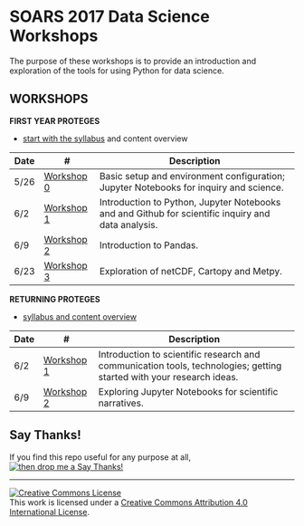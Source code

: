 # SOARS 2017 Data Science Workshops

The purpose of these workshops is to provide an introduction and exploration of the tools for using Python for data science.

## WORKSHOPS

**FIRST YEAR PROTEGES**

* [start with the syllabus](./A) and content overview 

| Date | # | Description |
|------|---|-------------|
| 5/26 | [Workshop 0](./A/ws0) | Basic setup and environment configuration; Jupyter Notebooks for inquiry and science. |
| 6/2  | [Workshop 1](./A/ws1) | Introduction to Python, Jupyter Notebooks and and Github for scientific inquiry and data analysis. |
| 6/9  | [Workshop 2](./A/ws2) | Introduction to Pandas. |
| 6/23 | [Workshop 3](./A/ws3) | Exploration of netCDF, Cartopy and Metpy. |


**RETURNING PROTEGES**

* [syllabus and content overview](./B) 

| Date | # | Description |
|------|---|-------------|
| 6/2  | [Workshop 1](./B/ws1) | Introduction to scientific research and communication tools, technologies; getting started with your research ideas.  |
| 6/9  | [Workshop 2](./B/ws2) | Exploring Jupyter Notebooks for scientific narratives. |

<!--
 6/16 | [Workshop 3]() | - |
-->

## Say Thanks!
If you find this repo useful for any purpose at all, [![then drop me a Say Thanks!](https://img.shields.io/badge/Say%20Thanks-!-1EAEDB.svg)](https://saythanks.io/to/kmaull-ucar)

---
<a rel="license" href="http://creativecommons.org/licenses/by/4.0/"><img alt="Creative Commons License" style="border-width:0" src="https://i.creativecommons.org/l/by/4.0/88x31.png" /></a><br />This work is licensed under a <a rel="license" href="http://creativecommons.org/licenses/by/4.0/">Creative Commons Attribution 4.0 International License</a>.
